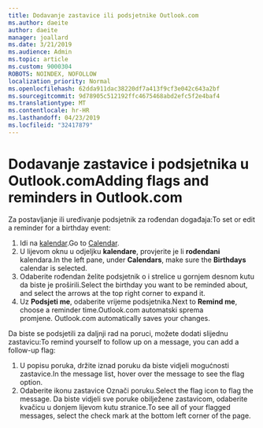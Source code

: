 ```yaml
---
title: Dodavanje zastavice ili podsjetnike Outlook.com
ms.author: daeite
author: daeite
manager: joallard
ms.date: 3/21/2019
ms.audience: Admin
ms.topic: article
ms.custom: 9000304
ROBOTS: NOINDEX, NOFOLLOW
localization_priority: Normal
ms.openlocfilehash: 62dda911dac38220df7a413f9cf3e042c643a2bf
ms.sourcegitcommit: 9d78905c512192ffc4675468abd2efc5f2e4baf4
ms.translationtype: MT
ms.contentlocale: hr-HR
ms.lasthandoff: 04/23/2019
ms.locfileid: "32417879"
---
```

# <a name="adding-flags-and-reminders-in-outlookcom"></a><span data-ttu-id="3f6b6-102">Dodavanje zastavice i podsjetnika u Outlook.com</span><span class="sxs-lookup"><span data-stu-id="3f6b6-102">Adding flags and reminders in Outlook.com</span></span>

<span data-ttu-id="3f6b6-103">Za postavljanje ili uređivanje podsjetnik za rođendan događaja:</span><span class="sxs-lookup"><span data-stu-id="3f6b6-103">To set or edit a reminder for a birthday event:</span></span>

1. <span data-ttu-id="3f6b6-104">Idi na [kalendar](https://outlook.live.com/calendar/).</span><span class="sxs-lookup"><span data-stu-id="3f6b6-104">Go to [Calendar](https://outlook.live.com/calendar/).</span></span>
1. <span data-ttu-id="3f6b6-105">U lijevom oknu u odjeljku **kalendare**, provjerite je li **rođendani** kalendara.</span><span class="sxs-lookup"><span data-stu-id="3f6b6-105">In the left pane, under **Calendars**, make sure the **Birthdays** calendar is selected.</span></span>
1. <span data-ttu-id="3f6b6-106">Odaberite rođendan želite podsjetnik o i strelice u gornjem desnom kutu da biste je proširili.</span><span class="sxs-lookup"><span data-stu-id="3f6b6-106">Select the birthday you want to be reminded about, and select the arrows at the top right corner to expand it.</span></span>
1. <span data-ttu-id="3f6b6-107">Uz **Podsjeti me**, odaberite vrijeme podsjetnika.</span><span class="sxs-lookup"><span data-stu-id="3f6b6-107">Next to **Remind me**, choose a reminder time.</span></span><span data-ttu-id="3f6b6-108">Outlook.com automatski sprema promjene.</span><span class="sxs-lookup"><span data-stu-id="3f6b6-108"> Outlook.com automatically saves your changes.</span></span>

<span data-ttu-id="3f6b6-109">Da biste se podsjetili za daljnji rad na poruci, možete dodati slijednu zastavicu:</span><span class="sxs-lookup"><span data-stu-id="3f6b6-109">To remind yourself to follow up on a message, you can add a follow-up flag:</span></span>

1. <span data-ttu-id="3f6b6-110">U popisu poruka, držite iznad poruku da biste vidjeli mogućnosti zastavice.</span><span class="sxs-lookup"><span data-stu-id="3f6b6-110">In the message list, hover over the message to see the flag option.</span></span>
1. <span data-ttu-id="3f6b6-111">Odaberite ikonu zastavice Označi poruku.</span><span class="sxs-lookup"><span data-stu-id="3f6b6-111">Select the flag icon to flag the message.</span></span> <span data-ttu-id="3f6b6-112">Da biste vidjeli sve poruke obilježene zastavicom, odaberite kvačicu u donjem lijevom kutu stranice.</span><span class="sxs-lookup"><span data-stu-id="3f6b6-112">To see all of your flagged messages, select the check mark at the bottom left corner of the page.</span></span>